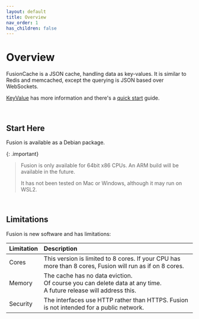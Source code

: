 ```yaml
---
layout: default
title: Overview
nav_order: 1
has_children: false
---
```



# Overview

FusionCache is a JSON cache, handling data as key-values. It is similar to Redis and memcached, except the querying is JSON based over WebSockets.

[KeyValue](keyvalues.md) has more information and there's a [quick start](https://www.fusioncache.io/quick-start/) guide.

<br/>

## Start Here
Fusion is available as a Debian package.

{: .important}
> Fusion is only available for 64bit x86 CPUs. An ARM build will be available in the future.
>
> It has not been tested on Mac or Windows, although it may run on WSL2.
>


<br/>

## Limitations
Fusion is new software and has limitations:


| Limitation            | Description               |
|:----------------------|:--------------------------|
|Cores| This version is limited to 8 cores. If your CPU has more than 8 cores, Fusion will run as if on 8 cores.|
|Memory| The cache has no data eviction. <br/> Of course you can delete data at any time.<br/> A future release will address this. |
|Security| The interfaces use HTTP rather than HTTPS. Fusion is not intended for a public network.

